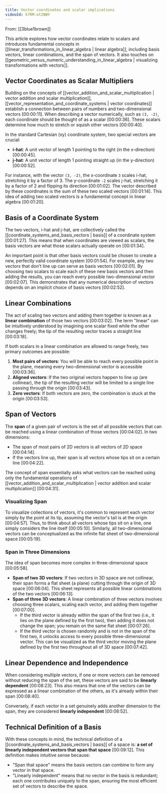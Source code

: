 ```yaml
---
title: Vector coordinates and scalar implications
videoId: k7RM-ot2NWY
---
```


From: [[3blue1brown]] <br/> 

This article explores how vector coordinates relate to scalars and introduces fundamental concepts in [[linear_transformations_in_linear_algebra | linear algebra]], including basis vectors, linear combinations, and the span of vectors. It also touches on [[geometric_versus_numeric_understanding_in_linear_algebra | visualizing transformations with vectors]].

## Vector Coordinates as Scalar Multipliers

Building on the concepts of [[vector_addition_and_scalar_multiplication | vector addition and scalar multiplication]], [[vector_representation_and_coordinate_systems | vector coordinates]] establish a connection between pairs of numbers and two-dimensional vectors <a class="yt-timestamp" data-t="00:00:11">[00:00:11]</a>. When describing a vector numerically, such as `(3, -2)`, each coordinate should be thought of as a scalar <a class="yt-timestamp" data-t="00:00:36">[00:00:36]</a>. These scalars determine how much to stretch or squish other vectors <a class="yt-timestamp" data-t="00:00:40">[00:00:40]</a>.

In the standard Cartesian (xy) coordinate system, two special vectors are crucial:
*   **i-hat**: A unit vector of length 1 pointing to the right (in the x-direction) <a class="yt-timestamp" data-t="00:00:45">[00:00:45]</a>.
*   **j-hat**: A unit vector of length 1 pointing straight up (in the y-direction) <a class="yt-timestamp" data-t="00:00:52">[00:00:52]</a>.

For instance, with the vector `(3, -2)`, the x-coordinate `3` scales i-hat, stretching it by a factor of 3. The y-coordinate `-2` scales j-hat, stretching it by a factor of 2 and flipping its direction <a class="yt-timestamp" data-t="00:01:02">[00:01:02]</a>. The vector described by these coordinates is the sum of these two scaled vectors <a class="yt-timestamp" data-t="00:01:14">[00:01:14]</a>. This idea of adding two scaled vectors is a fundamental concept in linear algebra <a class="yt-timestamp" data-t="00:01:20">[00:01:20]</a>.

## Basis of a Coordinate System

The two vectors, i-hat and j-hat, are collectively called the [[coordinate_systems_and_basis_vectors | basis]] of a coordinate system <a class="yt-timestamp" data-t="00:01:27">[00:01:27]</a>. This means that when coordinates are viewed as scalars, the basis vectors are what those scalars actually operate on <a class="yt-timestamp" data-t="00:01:34">[00:01:34]</a>.

An important point is that other basis vectors could be chosen to create a new, perfectly valid coordinate system <a class="yt-timestamp" data-t="00:01:54">[00:01:54]</a>. For example, any two vectors that don't line up can serve as basis vectors <a class="yt-timestamp" data-t="00:02:01">[00:02:01]</a>. By choosing two scalars to scale each of these new basis vectors and then adding the results, you can reach every possible two-dimensional vector <a class="yt-timestamp" data-t="00:02:07">[00:02:07]</a>. This demonstrates that any numerical description of vectors depends on an implicit choice of basis vectors <a class="yt-timestamp" data-t="00:02:52">[00:02:52]</a>.

## Linear Combinations

The act of scaling two vectors and adding them together is known as a **linear combination** of those two vectors <a class="yt-timestamp" data-t="00:03:02">[00:03:02]</a>. The term "linear" can be intuitively understood by imagining one scalar fixed while the other changes freely; the tip of the resulting vector traces a straight line <a class="yt-timestamp" data-t="00:03:18">[00:03:18]</a>.

If both scalars in a linear combination are allowed to range freely, two primary outcomes are possible:
1.  **Most pairs of vectors**: You will be able to reach every possible point in the plane, meaning every two-dimensional vector is accessible <a class="yt-timestamp" data-t="00:03:36">[00:03:36]</a>.
2.  **Aligned vectors**: If the two original vectors happen to line up (are collinear), the tip of the resulting vector will be limited to a single line passing through the origin <a class="yt-timestamp" data-t="00:03:43">[00:03:43]</a>.
3.  **Zero vectors**: If both vectors are zero, the combination is stuck at the origin <a class="yt-timestamp" data-t="00:03:53">[00:03:53]</a>.

## Span of Vectors

The **span** of a given pair of vectors is the set of all possible vectors that can be reached using a linear combination of those vectors <a class="yt-timestamp" data-t="00:04:02">[00:04:02]</a>. In two dimensions:
*   The span of most pairs of 2D vectors is all vectors of 2D space <a class="yt-timestamp" data-t="00:04:14">[00:04:14]</a>.
*   If the vectors line up, their span is all vectors whose tips sit on a certain line <a class="yt-timestamp" data-t="00:04:22">[00:04:22]</a>.

The concept of span essentially asks what vectors can be reached using only the fundamental operations of [[vector_addition_and_scalar_multiplication | vector addition and scalar multiplication]] <a class="yt-timestamp" data-t="00:04:31">[00:04:31]</a>.

### Visualizing Span

To visualize collections of vectors, it's common to represent each vector simply by the point at its tip, assuming the vector's tail is at the origin <a class="yt-timestamp" data-t="00:04:57">[00:04:57]</a>. Thus, to think about all vectors whose tips sit on a line, one simply considers the line itself <a class="yt-timestamp" data-t="00:05:10">[00:05:10]</a>. Similarly, all two-dimensional vectors can be conceptualized as the infinite flat sheet of two-dimensional space <a class="yt-timestamp" data-t="00:05:19">[00:05:19]</a>.

### Span in Three Dimensions

The idea of span becomes more complex in three-dimensional space <a class="yt-timestamp" data-t="00:05:58">[00:05:58]</a>.
*   **Span of two 3D vectors**: If two vectors in 3D space are not collinear, their span forms a flat sheet (a plane) cutting through the origin of 3D space <a class="yt-timestamp" data-t="00:06:04">[00:06:04]</a>. This sheet represents all possible linear combinations of the two vectors <a class="yt-timestamp" data-t="00:06:13">[00:06:13]</a>.
*   **Span of three 3D vectors**: A linear combination of three vectors involves choosing three scalars, scaling each vector, and adding them together <a class="yt-timestamp" data-t="00:07:00">[00:07:00]</a>.
    *   If the third vector is already within the span of the first two (i.e., it lies on the plane defined by the first two), then adding it does not change the span; you remain on the same flat sheet <a class="yt-timestamp" data-t="00:07:26">[00:07:26]</a>.
    *   If the third vector is chosen randomly and is not in the span of the first two, it unlocks access to every possible three-dimensional vector. This can be visualized as the third vector moving the plane defined by the first two throughout all of 3D space <a class="yt-timestamp" data-t="00:07:42">[00:07:42]</a>.

## Linear Dependence and Independence

When considering multiple vectors, if one or more vectors can be removed without reducing the span of the set, these vectors are said to be **linearly dependent** <a class="yt-timestamp" data-t="00:08:23">[00:08:23]</a>. This also means that one of the vectors can be expressed as a linear combination of the others, as it's already within their span <a class="yt-timestamp" data-t="00:08:40">[00:08:40]</a>.

Conversely, if each vector in a set genuinely adds another dimension to the span, they are considered **linearly independent** <a class="yt-timestamp" data-t="00:08:52">[00:08:52]</a>.

## Technical Definition of a Basis

With these concepts in mind, the technical definition of a [[coordinate_systems_and_basis_vectors | basis]] of a space is: **a set of linearly independent vectors that span that space** <a class="yt-timestamp" data-t="00:09:12">[00:09:12]</a>. This definition makes intuitive sense because:
*   "Span that space" means the basis vectors can combine to form any vector in that space.
*   "Linearly independent" means that no vector in the basis is redundant; each one contributes uniquely to the span, ensuring the most efficient set of vectors to describe the space.